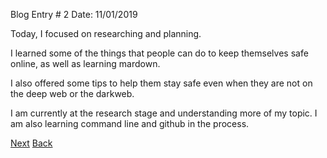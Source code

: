 Blog Entry # 2					     Date: 11/01/2019

Today, I focused on researching and planning.   

I learned some of the things that people can do to keep themselves safe online, as well as learning mardown.

I also offered some tips to help them stay safe even when they are not on the deep web or the darkweb.   

I am currently at the research stage and understanding more of my topic. I am also learning command line and github in the process.   

[Next](entry3.md)
[Back](README.md)